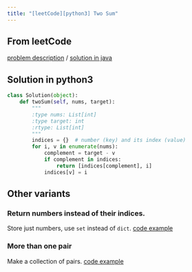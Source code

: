 ```yaml
---
title: "[leetCode][python3] Two Sum"
---
```


## From leetCode
[problem description](https://leetcode.com/problems/two-sum/description/)
/
[solution in java](https://leetcode.com/problems/two-sum/solution/#approach-3-one-pass-hash-table)


## Solution in python3
```python
class Solution(object):
    def twoSum(self, nums, target):
        """
        :type nums: List[int]
        :type target: int
        :rtype: List[int]
        """
        indices = {}  # number (key) and its index (value)
        for i, v in enumerate(nums):
            complement = target - v
            if complement in indices:
                return [indices[complement], i]
            indices[v] = i
```

## Other variants

### Return numbers instead of their indices. 
Store just numbers, use `set` instead of `dict`. 
[code example](https://www.geeksforgeeks.org/given-an-array-a-and-a-number-x-check-for-pair-in-a-with-sum-as-x/)

### More than one pair
Make a collection of pairs. [code example](https://coderbyte.com/algorithm/two-sum-problem)